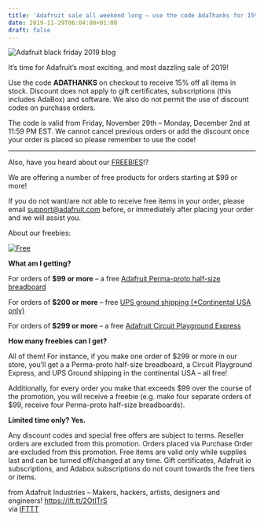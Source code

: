 ```yaml
---
title: 'Adafruit sale all weekend long – use the code AdaThanks for 15% off!'
date: 2019-11-29T06:04:00+01:00
draft: false
---
```


![Adafruit black friday 2019 blog](https://cdn-blog.adafruit.com/uploads/2019/11/adafruit_black_friday_2019_blog.jpg "adafruit_black_friday_2019_blog.jpg")

It’s time for Adafruit’s most exciting, and most dazzling sale of 2019!

Use the code **ADATHANKS** on checkout to receive 15% off all items in stock. Discount does not apply to gift certificates, subscriptions (this includes AdaBox) and software. We also do not permit the use of discount codes on purchase orders.

The code is valid from Friday, November 29th – Monday, December 2nd at 11:59 PM EST. We cannot cancel previous orders or add the discount once your order is placed so please remember to use the code!

* * *

Also, have you heard about our [FREEBIES](https://www.adafruit.com/free)!?

We are offering a number of free products for orders starting at $99 or more!

If you do not want/are not able to receive free items in your order, please email support@adafruit.com before, or immediately after placing your order and we will assist you.

About our freebies:

[![Free](https://cdn-blog.adafruit.com/uploads/2019/11/free.jpg "free.jpg")](https://www.adafruit.com/free)

**What am I getting?**

For orders of **$99 or more** – a free [Adafruit Perma-proto half-size breadboard](https://www.adafruit.com/product/1609)

For orders of **$200 or more** – free [UPS ground shipping (\*Continental USA only)](https://www.adafruit.com/shippinginfo)

For orders of **$299 or more** – a free [Adafruit Circuit Playground Express](https://www.adafruit.com/product/3333)

**How many freebies can I get?**

All of them! For instance, if you make one order of $299 or more in our store, you’ll get a a Perma-proto half-size breadboard, a Circuit Playground Express, and UPS Ground shipping in the continental USA – all free!

Additionally, for every order you make that exceeds $99 over the course of the promotion, you will receive a freebie (e.g. make four separate orders of $99, receive four Perma-proto half-size breadboards).

**Limited time only? Yes.**

Any discount codes and special free offers are subject to terms. Reseller orders are excluded from this promotion. Orders placed via Purchase Order are excluded from this promotion. Free items are valid only while supplies last and can be turned off/changed at any time. Gift certificates, Adafruit io subscriptions, and Adabox subscriptions do not count towards the free tiers or items.

  
  
from Adafruit Industries – Makers, hackers, artists, designers and engineers! https://ift.tt/2OtlTrS  
via [IFTTT](https://ifttt.com/?ref=da&site=blogger)